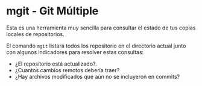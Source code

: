 # mgit - Git Múltiple

Esta es una herramienta muy sencilla para consultar el estado de tus
copias locales de repositorios.

El comando `mgit` listará todos los repositorio en el directorio actual
junto con algunos indicadores para resolver estas consultas:

- ¿El repositorio está actualizado?.
- ¿Cuantos cambios remotos debería traer?
- ¿Hay archivos modificados que aún no se incluyeron en commits?
